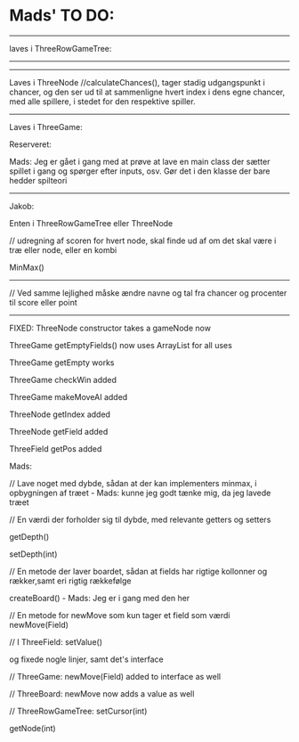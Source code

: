 # Mads' TO DO:


_____________________________________________________________________________________________________________

laves i ThreeRowGameTree:






-----------------------
____________________________________________________________________________________________
Laves i ThreeNode
//calculateChances(), tager stadig udgangspunkt i chancer, og den ser ud til at sammenligne hvert index i dens egne chancer, med alle spillere, i stedet for den respektive spiller.
____________________________________________________________________________________________

Laves i ThreeGame:






Reserveret:

Mads:
Jeg er gået i gang med at prøve at lave en main class der sætter spillet i gang og spørger efter inputs, osv.
Gør det i den klasse der bare hedder spilteori




____________________________________________________________________________________________
Jakob:

Enten i ThreeRowGameTree eller ThreeNode

// udregning af scoren for hvert node, skal finde ud af om det skal være i træ eller node, eller en kombi

MinMax()

-------------------

// Ved samme lejlighed måske ændre navne og tal fra chancer og procenter til score eller point
____________________________________________________________________________________________
FIXED:
ThreeNode constructor takes a gameNode now

ThreeGame getEmptyFields() now uses ArrayList for all uses

ThreeGame getEmpty works

ThreeGame checkWin added

ThreeGame makeMoveAI added

ThreeNode getIndex added

ThreeNode getField added

ThreeField getPos added

Mads:

// Lave noget med dybde, sådan at der kan implementers minmax, i opbygningen af træet - Mads: kunne jeg godt tænke mig, da jeg lavede træet

// En værdi der forholder sig til dybde, med relevante getters og setters

getDepth()

setDepth(int)

// En metode der laver boardet, sådan at fields har rigtige kollonner og rækker,samt eri rigtig rækkefølge

createBoard() - Mads: Jeg er i gang med den her

// En metode for newMove som kun tager et field som værdi
newMove(Field)

// I ThreeField:
setValue()

og fixede nogle linjer, samt det's interface

// ThreeGame:
newMove(Field)
added to interface as well

// ThreeBoard:
newMove now adds a value as well

// ThreeRowGameTree:
setCursor(int)

getNode(int)
